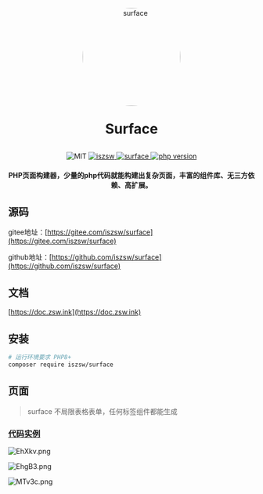 <p align="center"><img src="https://z3.ax1x.com/2021/06/29/Rdtqde.png" alt="surface" width="200px" style="border-radius: 50%" /></p>
<h1 align="center" style="margin: 30px 0 30px; font-weight: bold;">
    Surface</h1>
<p align="center">
    <img src="https://img.shields.io/badge/License-MIT-yellow.svg" alt="MIT" />
  <a href="https://github.com/iszsw">
    <img src="https://img.shields.io/badge/Author-iszsw-blue.svg" alt="iszsw" />
  </a>
  <a href="https://packagist.org/packages/iszsw/surface">
    <img src="https://img.shields.io/packagist/v/iszsw/surface.svg" alt="surface" />
  </a>
  <a href="https://packagist.org/packages/iszsw/surface">
    <img src="https://img.shields.io/packagist/php-v/iszsw/surface.svg" alt="php version" />
  </a>

<h4 align="center">PHP页面构建器，少量的php代码就能构建出复杂页面，丰富的组件库、无三方依赖、高扩展。</h4>

</p>

## 源码

gitee地址：[https://gitee.com/iszsw/surface](https://gitee.com/iszsw/surface)

github地址：[https://github.com/iszsw/surface](https://github.com/iszsw/surface)

## 文档

[https://doc.zsw.ink](https://doc.zsw.ink)


## 安装

```bash
# 运行环境要求 PHP8+
composer require iszsw/surface
```

## 页面

> surface 不局限表格表单，任何标签组件都能生成

### [代码实例](example/)


![EhXkv.png](https://i.328888.xyz/2023/02/26/EhXkv.png)

![EhgB3.png](https://i.328888.xyz/2023/02/26/EhgB3.png)

![MTv3c.png](https://i.328888.xyz/2023/03/19/MTv3c.png)
